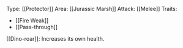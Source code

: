 Type: [[Protector]]
Area: [[Jurassic Marsh]]
Attack: [[Melee]]
Traits:
- [[Fire Weak]]
- [[Pass-through]]

[[Dino-roar]]: Increases its own health. 